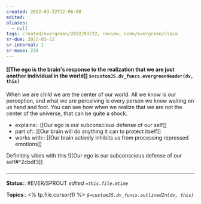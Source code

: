 ```yaml
---
created: 2022-03-22T22:06:08 
edited: 
aliases:
  - null
tags: created/evergreen/2022/03/22, review, node/evergreen/claim
sr-due: 2022-03-22
sr-interval: 1
sr-ease: 230
---
```


#### [[The ego is the brain's response to the realization that we are just another individual in the world]] `$=customJS.dv_funcs.evergreenHeader(dv, this)`

When we are child we are the center of our world. All we know is our perception, and what we are perceiving is every person we know waiting on us hand and foot.
You can see how when we realize that we are not the center of the universe, that can be quite a shock.

- explains:: [[Our ego is our subconscious defense of our self]]
- part of:: [[Our brain will do anything it can to protect itself]]
- works with:: [[Our brain actively inhibits us from processing repressed emotions]]

Definitely vibes with this
![[Our ego is our subconscious defense of our self#^2cbdf3]]

### <hr class="footnote"/>

**Status**:: #EVER/SPROUT
*edited `=this.file.mtime`*

**Topics**:: <% tp.file.cursor(1) %>
*`$=customJS.dv_funcs.outlinedIn(dv, this)`*

